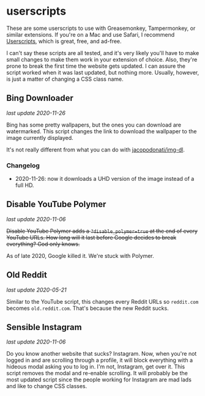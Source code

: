 # userscripts

These are some userscripts to use with Greasemonkey, Tampermonkey, or similar extensions.  If you're on a Mac and use Safari, I recommend [Userscripts](https://apps.apple.com/it/app/userscripts/id1463298887?mt=12), which is great, free, and ad-free.

I can't say these scripts are all tested, and it's very likely you'll have to make small changes to make them work in your extension of choice.  Also, they're prone to break the first time the website gets updated.  I can assure the script worked when it was last updated, but nothing more.  Usually, however, is just a matter of changing a CSS class name.

## Bing Downloader
_last update 2020-11-26_

Bing has some pretty wallpapers, but the ones you can download are watermarked.  This script changes the link to download the wallpaper to the image currently displayed.

It's not really different from what you can do with [jacopodonati/img-dl](https://github.com/jacopodonati/img-dl).

### Changelog

- 2020-11-26: now it downloads a UHD version of the image instead of a full HD.


## Disable YouTube Polymer
_last update 2020-11-06_

~~Disable YouTube Polymer adds a `?disable_polymer=true` at the end of every YouTube URLs.  How long will it last before Google decides to break everything?  God only knows.~~

As of late 2020, Google killed it.  We're stuck with Polymer.

## Old Reddit
_last update 2020-05-21_

Similar to the YouTube script, this changes every Reddit URLs so `reddit.com` becomes `old.reddit.com`.  That's because the new Reddit sucks.

## Sensible Instagram
_last update 2020-11-06_

Do you know another website that sucks?  Instagram.  Now, when you're not logged in and are scrolling through a profile, it will block everything with a hideous modal asking you to log in.  I'm not, Instagram, get over it.  This script removes the modal and re-enable scrolling.  It will probably be the most updated script since the people working for Instagram are mad lads and like to change CSS classes.
